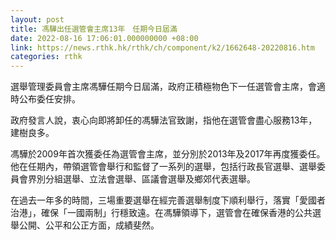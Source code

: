 ```yaml
---
layout: post
title: 馮驊出任選管會主席13年　任期今日屆滿
date: 2022-08-16 17:06:01.000000000 +08:00
link: https://news.rthk.hk/rthk/ch/component/k2/1662648-20220816.htm
categories: rthk
---
```


選舉管理委員會主席馮驊任期今日屆滿，政府正積極物色下一任選管會主席，會適時公布委任安排。
 
政府發言人說，衷心向即將卸任的馮驊法官致謝，指他在選管會盡心服務13年，建樹良多。

馮驊於2009年首次獲委任為選管會主席，並分別於2013年及2017年再度獲委任。他在任期內，帶領選管會舉行和監督了一系列的選舉，包括行政長官選舉、選舉委員會界別分組選舉、立法會選舉、區議會選舉及鄉郊代表選舉。

在過去一年多的時間，三場重要選舉在經完善選舉制度下順利舉行，落實「愛國者治港」，確保「一國兩制」行穩致遠。在馮驊領導下，選管會在確保香港的公共選舉公開、公平和公正方面，成績斐然。
